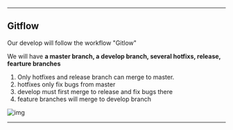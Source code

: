 

---

## Gitflow

Our develop will follow the workflow "Gitlow"

We will have **a master branch, a develop branch, several hotfixs, release, fearture branches**

1. Only hotfixes and release branch can merge to master.
2. hotfixes only fix bugs from master
3. develop must first merge to release and fix bugs there
4. feature branches will merge to develop branch

![img](https://lh5.googleusercontent.com/lQi1fsL5G88MPd9kZRjXGGDb-pUqQW0aVIA4VrP9cgfjuy8j7a7cnQ1_7nW5dZrH0-QJCA-SOkKDq8utCZwvrY8KwHOvZWUsj44oSLP3AZ_sLSutTTWwNyp6WSPRNcUGd23r95kIz8xLNyaa7TdpA5xzBq2fRMPI_HCdwsGYHhYvyzb7T70a9GjoLRcsyw)

---

